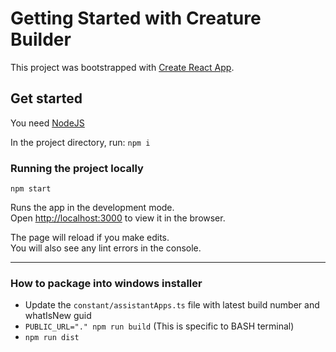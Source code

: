 # Getting Started with Creature Builder

This project was bootstrapped with [Create React App](https://github.com/facebook/create-react-app).

## Get started

You need [NodeJS](https://nodejs.org/en/download/)

In the project directory, run: `npm i`


### Running the project locally

`npm start`

Runs the app in the development mode.\
Open [http://localhost:3000](http://localhost:3000) to view it in the browser.

The page will reload if you make edits.\
You will also see any lint errors in the console.


---

### How to package into windows installer

- Update the `constant/assistantApps.ts` file with latest build number and whatIsNew guid
- `PUBLIC_URL="." npm run build` (This is specific to BASH terminal)
- `npm run dist`
